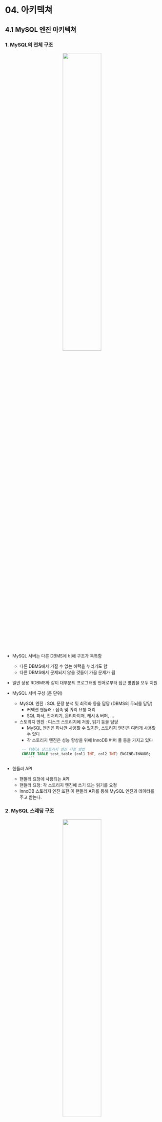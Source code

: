 # 04. 아키텍쳐

## 4.1 MySQL 엔진 아키텍쳐

### 1. MySQL의 전체 구조

<center><img src="./images/mysql-structure.png" width="50%"/></center>

- MySQL 서버는 다른 DBMS에 비해 구조가 독특함
  - 다른 DBMS에서 가질 수 없는 혜택을 누리기도 함
  - 다른 DBMS에서 문제되지 않을 것들이 가끔 문제가 됨
- 일반 상용 RDBMS와 같이 대부분의 프로그래밍 언어로부터 접근 방법을 모두 지원

- MySQL 서버 구성 (큰 단위)
  - MySQL 엔진 : SQL 문장 분석 및 최적화 등을 담당 (DBMS의 두뇌를 담당)
    - 커넥션 핸들러 : 접속 및 쿼리 요청 처리
    - SQL 파서, 전처리기, 옵티마이저, 캐시 & 버퍼, ...
  - 스토리지 엔진 : 디스크 스토리지에 저장, 읽기 등을 담당
    - MySQL 엔진은 하나만 사용할 수 있지만, 스토리지 엔진은 여러개 사용할 수 있다
    - 각 스토리지 엔진은 성능 향상을 위해 InnoDB 버퍼 풀 등을 가지고 있다
    ```sql
     -- Table 당스토리지 엔진 지정 방법
     CREATE TABLE test_table (col1 INT, col2 INT) ENGINE=INNODB;
        ```

- 핸들러 API
  - 핸들러 요청에 사용되는 API
  - 핸들러 요청: 각 스토리지 엔진에 쓰기 또는 읽기를 요청
  - InnoDB 스토리지 엔진 또한 이 핸들러 API를 통해 MySQL 엔진과 데이터를 주고 받는다.

### 2. MySQL 스레딩 구조

<center><img src="./images/mysql-thread-structure.png" width="50%"/></center>

- MySQL 서버는 스레드 기반으로 작동 (프로세스 기반 X)
  - 포그라운드 스레드와 백그라운드 스레드로 구분할 수 있다
  - performance_schema.threads에서 확인 가능
  - 수많은 스레드 중 'thread/sql/one_connection'만 실제 사용자의 요청을 처리하는 포그라운드 스레드다.

- 포그라운드 스레드 (클라이언트 스레드)
  - 각 클라이언트 사용자가 요청하는 쿼리 문장을 처리
  - 최소한 MySQL 서버에 접속된 클라이언트 수만큼 존재
  - 커넥션을 종료하면 담당하던 스레드는 다시 스레드 캐시로 되돌아간다.
  - 이미 대기 중인 스레드가 일정 이상 있다면, 스레드를 종료시켜 일정 개수의 스레드를 유지
  - 스레드 캐시에 유지할 수 있는 스레드 캐시의 수 : thread_cache_size 시스템 변수로 설정
  - 데이터를 MySQL의 데이터 버퍼나 캐시로부터 가져오며, 버퍼나 캐시가 없는 경우 직접 디스크의 데이터나 인덱스 파일로부터 데이터를 읽어와서 작업을 처리한다.
  - cf) InnoDB 테이블은 데이터 버퍼나 캐시까지만 포그라운드 스레드가 처리하고, 버퍼로부터 디스크까지 기록하는 작업은 백그라운드 스레드가 처리한다.

- 백그라운드 스레드 (InnoDB 기준)
  - 인서트 버퍼를 병합하는 스레드
  - 로그를 디스크로 기록하는 스레드
  - InnoDB 버퍼 풀의 데이터를 디스크에 기록하는 스레드
  - 데이터를 버퍼로 읽어 오는 스레드
  - 잠금이나 데드락을 모니터링 하는 스레드

### 3. 메모리 할당 및 사용 구조

- 글로벌 메모리 영역
  - MySQL의 **시스템 변수로 설정해 둔 만큼** 운영체제로부터 메모리를 할당 받는다
  - 클라이언트 스레드의 수와 무관하게 하나(or 여러 개)의 메모리 공간만 할당된다.
  - 생성된 글로벌 영역이 N개라 하더라도 **모든 스레드에 의해 공유**된다.
  - 종류 : 테이블 캐시, InnoDB 버퍼 풀, InnoDB 어댑티브 해시 인덱스, InnoDB 리두 로그 버퍼
-
- 로컬 메모리 영역 (세션 메모리 영역)
  - 종류 : 정렬 버퍼, 조인 버퍼, 바이너리 로그 캐시, 네트워크 버퍼
  - 클라이언트 커넥션으로부터의 요청을 처리하기 위해 스레드를 하나씩 할당
  - 각 클라이언트 스레드별로 독립적으로 할당되면 절대 공유되지 않는다
  - (가능성은 희박하지만) 서버가 메모리 부족으로 멈춰 버릴 수 있으므로 적절한 메모리 공간을 설정하는 것이 중요
  - 각 쿼리의 용도별로 필요할 때만 공간이 할당되고 필요하지 않은 경우에는 MySQL이 메모리 공간조차 할당하지 않을 수 있다 (ex. 소트 버퍼, 조인 버퍼)
  - 커넷션이 열려 있는 동안 계속 할당된 상태로 남아있는 공간(커넥션 버퍼, 결과 버퍼)도 있고, 쿼리를 실행하는 순간에만 할당했다가 다시 해제하는 공간(소트 버퍼나 조인 버퍼)도 있다

### 4. 플러그인 스토리지 엔진 모델

- 기본적으로 제공되는 스토리지 엔진 이외에 부가적인 기능을 더 제공
  - ex) 전문 검색 엔진을 위한 검색어 파서, 사용자 인증을 위한 플러그인
  - 다른 전문 개발 회사 또는 사용자가 직접 스토리지 엔진을 개발하는 것도 가능하다.
- 마지막 '데이터 읽기/쓰기' 작업만 스토리지 엔진에 의해 처리된다

- 핸들러
  - MySQL 엔진이 각 스토리지 엔진에게 데이터를 읽어오거나 저장하도록 명령하려면 반드시 **핸들러(Handler)** 를 통해야 한다
  - MySQL에서 다른 스토리지 엔진(InnoDB, MyISAN)을 사용하는 테이블에 대해 쿼리를 실행하더라도 처리 내용은 대부분 동일하다. 단, '데이터 읽기/쓰기' 영역만 다를 뿐이다.
    - 실질적인 `GROUP BY`, `ORDER BY` 등 복잡한 영역은 스토리지 엔진 영역이 아닌 MySQL 엔진 처리 영역인 '쿼리 실행기'에서 처리된다.
- c.f. 하나의 쿼리 작업은 여러 하위 작업으로 나뉘는데, 각 하위 작업이 MySQL 엔진 영역에서 처리되는지 아니면 스토리지 엔진 영역에서 처리되는지 구분할 줄 알아야 한다.

```sql
SHOW ENGINES;
```
- Support Column
  - YES : MySQL 서버에 해당 스토리지 엔진이 포함되어 있고, 사용 가능으로 활성화된 상태
  - DEFAULT : 'YES'와 동일한 상태, 필수 스토리지 엔진을 의미
  - NO : 현재 MySQL 서버에 포함되지 않았음을 의미
    - 해당 스토리지 엔진을 사용하기 위해서는 MySQL 서버를 다시 빌드해야 한다.
  - DISABLED : 현재 MySQL 서버에는 포함됐지만 파라미터에 의해 비활성화된 상태

- 서버가 적절히 준비되어 있다면, 플러그인 형태로 빌드된 스토리지 엔진 라이브러리를 다운로드해서 띠워 넣기만 하면 사용할 수 있다.
- 플러그인 형태의 스토리지 엔진은 쉽게 업그레이드할 수 있다.

```sql
SHOW PLUGINS;
```
- 스토리지 엔진 뿐 아니라 모든 플러그인의 내용을 확인하는 쿼리
  - ex) 인증 및 전문 검색용 파서 플러그인, 비밀번호 검증, 커넥션 제어, ...
- MySQL 서버의 기능을 커스텀하게 확장할 수 있게 플러그인 API가 공개되어 있다.

### 5. 컴포넌트

- MySQL 8.0부터 기존의 플러그인 아키텍쳐를 대체하기 위해 컴포넌트 아키텍처가 지원됨

- 플러그인 아키텍쳐의 단점
  - 플러그인은 MySQL 서버 인터페이스와 통신할 수 있고, 플러그인끼리는 통신 불가
  - 플러그인은 MySQL 서버의 변수나 함수를 직접 호출하기 때문에 안전하지 않음 (캠슐화 안됨)
  - 플러그인은 상호 의존 관계를 설정할 수 없어서 초기화가 어려움

```sql
-- validate_password 컴포넌트 설치
INSTALL COMPONENT 'file://component_validate_password';

-- 설치된 컴포넌트 확인
SELECT * FROM mysql.component;
```
- 컴포넌트도 설치하면서 새로운 시스템 변수를 설정해야 할 수 있으니, 컴포넌트를 사용하기 전에 관련 메뉴얼을 살펴보자.

### 6. 쿼리 실행 구조

<center><img src="./images/query-explain-structure.png" width="50%"/></center>

#### 쿼리 파서
- 사용자의 요청으로 들어온 쿼리 문장을 토큰으로 분리해 트리 형태의 구조(파서 트리)로 만들어 내는 작업
- 쿼리 문장의 기본 문법 오류는 이 과정에서 발견, 사용자에게 오류 메시지를 전달

#### 전처리기
- 파서 트리를 기반으로 쿼리 문장에 구조적인 문제점이 있는지 확인한다.
- 각 토큰을 개체(테이블 이름, 컬럼 이름, 내장 함수)를 매핑해 해당 객체의 존재 여부와 객체의 접든 권한 등을 확인
- 실제 존재하지 않거나 권한 상 사용할 수 없는 개체의 토큰은 이 단계에서 걸리진다.

#### 옵티마이저
- DBMS의 두뇌를 담당
- 사용자의 요청으로 들어온 쿼리 문장을 저렴한 비용으로 가장 빠르게 처리할지를 결정하는 역할

#### 실행 엔진
- 만들어진 계획대로 각 핸들러에게 요청해서 받은 결과를 또 다른 핸들러 요청의 입력으로 연결하는 역할

#### 핸들러
- MySQL 가장 밑단에서 MySQL 실행 엔진 요청에 따라 데이터를 디스크에 저장하고 디스크로부터 읽어오는 역할
- 핸들러는 결국 스토리지 엔진을 의미 (InnoDB 테이블을 조작하는 경우, 핸들러가 InnoDB 스토리지 엔진이 된다)

### 8. 쿼리 캐시

- SQL의 실행 결과를 메모리에 캐시하고, 동일 SQL 쿼리가 실행되면 테이블을 읽지 않고 즉시 결과를 반환
  - 빠른 응답을 필요로 하는 웹 기반의 응용 프로그램에서 매우 중요한 역할을 담당
  - 문제점 : 테이블의 데이터가 변경되면, 변경된 테이블과 관련된 모든 데이터를 삭제해야 한다. -> 심각한 동시 처리 성능 저하, 많은 버그의 원인
- MySQL 8.0으로 올라오면서 쿼리 캐시 기능이 제거됨

### 9. 스레드 풀

- 버전 별 차이
  - MySQL 서버 엔터프라이즈 에디션에서는 스레드 풀 기능 제공
  - Percona 에서 제공하는 스레드 풀도 존재
- Percona 에서 제공하는 스레드 풀
  - 플러그인 형태로 작동
  - MySQL 커뮤니티 버전에서 사용하고자 한다면, 서버에 설치해서 사용해야 한다.

- 스레드 풀 사용 목적
  - 동시에 처리되는 요청이 많다 하더라도 MySQL 서버의 CPU가 제한된 개수의 스레드 처리에만 집중할 수 있게 하여 서버의 자원 소모를 줄이는 것이 목적
  - 스레드 풀이 실제 서비스에서 눈에 띄는 성능 향상을 보여주는 경우는 드물었다
    - 스케줄링 과정에서 CPU 시간을 제대로 확보하지 못해 쿼리 처리가 더 느려지는 사례도 발생할 수 있다
    - 제한된 수의 스레드만으로 CPU가 처리하도록 적절히 유도한다면 CPU의 프로세서 친화도를 높이고 OS 입장에서 불필요한 컨텍스트 스위치를 줄여서 오버헤드를 낮출 수 있다
-  `thread_pool_size` 시스템 변수를 통해 스레드 그룹 개수를 조정 가능
  - 일반적으로는 스레드 그룹 개수를 CPU 코어의 개수와 맞추는 것이 CPU 프로세서 친화도를 높이는 데 좋다 (Percona Server의 스레드 풀의 기본값)
  - 처리할 요청이 생기변 스레드 풀로 이관하는데, 이미 스레드 풀이 처리 중인 작업이 있는 경우에는 `thread_pool_oversubscribe` 값(default : 3)만큼 추가로 더 받아들여 처리함
  - 이 값이 너무 크면 스케줄링해야 할 스레드가 많아져서 스레드 풀이 비효율적으로 작동할 수도 있다.
- 스레드 그룹의 모든 스레드가 일 처리 시, 해당 스레드 그룹에 새로운 작업 스레드를 추가할지, 기존 작업 스레드가 처리를 완료할 때까지 기다릴지 여부 판단
  - `thread_pool_stall_limit` (밀리초) 만큼 작업 스레드가 지금 처리 중인 작업을 끝내지 못하면, 새로운 스레드를 생성해 그룹을 추가한다.
  - 단, `thread_pool_max_threads` 개수는 넘어설 수 없다.
  - 응답 시간에 민감한 서비스라면 `thread_pool_stall_limit`을 적절히 낮춰서 설정해야 한다. (0에 가까운 값으로 설정해야 한다면 스레드 풀을 사용하지 않는 편이 좋다)

- Percona Server의 스레드 풀 플러그인은 선순위 큐와 후순위 큐를 이용해 특정 트랜젝션이나 쿼리를 우선적으로 처리할 수 있는 기능도 제공
  - 먼저 시작된 트랜젝션 내에 속한 SQL을 빨리 처리 -> 잠금이 빨리 해제, 잠금의 경합을 낮춤 -> 전체적인 처리 성능 향상

### 10. 트랜잭션 지원 메타데이터

- 메타데이터 (데이터 딕셔너리) : DB 서버에서 테이블의 구조 정보와 스토어드 프로그램 등의 정보
  - MySQL 5.7 버전까지 테이블의 구조를 FRM 파일에 저장하고 일부 스토어드 프로그램 또한 파일 기반으로 관리함
  - 이러한 파일 기반의 메타데이터는 생성 및 변경 작업이 트랜젝션을 지원하지 않음 (DB 테이블 깨짐 현상)
- MySQL 8.0에서부터 테이블의 구조 정보나 스토어드 프로그램의 코드 관련 정보 모두 InnoDB의 테이블에 저장되도록 개선
  - 시스템 테이블과 데이터 딕셔너리 정보를 모두 모아서 `mysql` DB에 저장
  - `mysql` DB는 통째로 `mysql.ibd`라는 이름의 테이블 스테이스에 저장된다.
  - 따라서 `mysql.ibd`라는 파일은 다른 `*.ibd` 파일과 함께 특별히 주의해야 한다.

- InnoDB 스토리지 엔진 이외의 스토리지를 사용하는 테이블들을 위해 SDI(Serialized Dictionary Information) 파일을 사용한다.
  - InnoDB 이외의 테이블들에 대해 `*.sdi` 파일이 존재한다.
  - 직렬화를 위한 포멧이므로 InnoDB 테이블들의 구조도 SDI 파일로 변환할 수 있다.
  - c.f. `ibd2sdi` 유틸리티를 이용하면 InnoDB 테이블 스페이스에서 스키마 정보를 추출할 수 있다.
      ```shell
      idb2sdi mysql_data_dir/mysql.ibd > mysql_schema.json
      cat mysql_schema.json
        ```

## 4.2 InnoDB 스토리지 엔진 아키텍쳐

<center><img src="./images/innodb-storage-engine.png" width="50%"/></center>

### 1. 프라이머리 키에 의한 클러스터링

- InnoDB의 모든 테이블은 기본적으로 PK를 기준으로 클러스터링 되어 저장된다.
  - PK 값의 순서대로 디스크에 저장된다.
  - 모든 세컨더리 인덱스는 레코드의 주소 대신 PK 값을 논리적인 주소로 사용한다.
  - 따라서 PK를 이용한 레인지 스캔은 상당히 빠르게 처리될 수 있다.
  - 쿼리의 실행 계획에서 PK는 다른 보조 인덱스에 비해 비중이 높게 설정된다.

- MyISAN 스토리지 엔진에서는 클러스터링 키를 지원하지 않는다.
  - MyISAN 테이블에서는 PK와 세컨더리 인덱스는 구조적으로 아무런 차이가 없다.
  - PK를 포함한 모든 인덱스는 물리적인 레코드의 주소 값(ROWID)을 가진다.

### 2. 외래 키 지원

- 외래 키에 대한 지원은 InnoDB 스토리지 엔진 레벨에서 지원하는 기능이다.
  - MyISAN이나 MEMORY 테이블에서는 사용할 수 없다.

- 외래 키
  - 개발 환경의 DB에서는 좋은 가이드 역할을 할 수 있다.
  - InnoDB에서 외래 키는 부모 테이블과 자식 테이블 모두 해당 컬럼에 인덱스 생성이 필요하고, 변경 시에는 반드시 부모 테이블이나 자식 테이블에 체크가 있는지 체크하는 작업이 필요
  - 이에 따라 잠금이 여러 테이블로 전파되고, 그로 인해 데드락이 발생할 때가 많으므로 개발할 때고 외래 키의 존재에 주의하는 것이 좋다.

- 수동으로 데이터를 적재하거나 스키마 변경 등의 관리 작업이 실패할 수 있다.
  - 부모 - 자식 테이블의 상관 관계를 파악하기 힘들 경우, 어려운 작업이 될 수 있다.
  - 이런 경우에는 `foregin_key_checks` 시스템 변수를 `OFF`로 설정하면 외래 키 관계에 대한 체크 작업을 일시적으로 멈출 수 있다.
    - 위 경우에는 레코드 적재나 삭제 등의 작업도 부가적인 체크가 필요 없기 때문에 빠르게 처리할 수 있다.
  - 외래 키 체크를 일시적으로 중지한 상태에서 외래 키 관계를 가진 부모 테이블의 레코드를 삭제했다면 반드시 자식 테이블의 레코드를 삭제해서 일관성을 맞춰준 후 다시 외래 키 체크 기능을 활성화해야 한다.
  ```sql
  -- SESSION 단위로 설정이 걸림
  -- 작업이 완료되면 반드시 현재 세션을 종료하거나, 현재 세션의 외래 키 체크를 활성화 해야 한다.
  SET foregin_key_checks=OFF;
    ```

### 3. MVCC (Multi Version Concurrency Control)

- MVCC
  - 레코드 레벨의 트랜젝션을 지원하는 DBMS가 제공하는 기능
  - 하나의 레코드에 대해 여러 개의 버전이 동시에 관리된다는 의미이다.
    - 하나의 레코드에 대해 2개의 버전이 유지되고, 필요에 따라 (격리 수준에 따라) 어느 데이터가 보여지는지 달라지는 구조
  - 목적 : 잠금을 사용하지 않는 일관된 읽기를 제공 (언두 로그를 이용해 구현)
- example
  ```sql
  INSERT INTO Member (id, name, area) VALUES (12, '홍길동', '서울');
  UPDATE Member SET area='경기' WHERE id=12;
    ```
  - 커밋 여부 실행과 관계 없이 InnoDB 버퍼 풀은 새로운 값인 '경기'로 업데이트
  - 언두 로그에는 area의 변경 전 값을 복사해서 저장해 놓는다.
  - 디스크의 데이터 파일에는 체크포인트나 InnoDB Write 스레드에 의해 새로운 값이 업데이트 되어 있을 수도 아닐 수도 있다.
    - InnoDB가 ACID를 보장하기 때문에 일반적으로 InnoDB의 버퍼 풀과 데이터 파일은 동일한 상태라고 가정해도 무방하다.
  - MySQL에 시스템 변수(`transaction_isolation`)에 설정한 격리 수준에 따라 다른 값이 조회 된다.

- 언두 영역 데이터 처리
  - `COMMIT` 명령을 실행하면 InnoDB는 더 이상의 변경 작업 없이 지금의 상태(InnoDB 버퍼 풀)를 영구적인 데이터로 만들어 버린다.
  - `ROLLBACK` 명령을 실행하면 InnoDB는 언두 영역에 있는 백업된 데이터를 InnoDB 버퍼풀로 다시 복구하고, 언두 영역의 내용을 삭제해버린다.
  - 언두 영역을 필요로 하는 트트랜젝션이 더는 없을 때 삭제된다.

### 4. 잠금 없는 일관된 읽기 (Non-Locking Consistent Read)

- MVCC 기술을 이용하기 때문에 InnoDB의 읽기 작업은 다른 트랜잭션이 가기고 있는 잠금을 기다리지 않고 읽기 작업을 한다.
  - 격리 수준이 `SERIALIZABLE`이 아니며 순수한 읽기 작업의 경우, 다른 트랜젝션의 변경 작업과 관계없이 항상 작업을 대기하지 않고 바로 실행
  - InnoDB에서는 변경되기 전의 작업을 읽기 위해 언두 로그를 사용한다.
- 오랜 시간 활성 상탱린 트랜잭션이 있을 경우
  - 서버가 느려지거나 문제가 발생할 때가 가끔 있다.
  - 언두 로그를 삭제하지 못해 발생하는 문제
  - 따라서 트랜젝션이 시작됐다면 가능한 빨리 롤백이나 커밋을 통해 트랜잭션을 완료하는 것이 좋다.

### 5. 자동 데드락 감지

- InnoDB 스토리지 엔진 내부적으로 잠금이 죠착 상태에 빠지지 않았는지 체크하기 위해 잠금 대기 목록 그래프 (Wait-for List) 형태로 관리한다.
  - 데드락 감지 스레드를 가지고 있어 주기적으로 잠금 대기 그래프를 검사해 교착 상태에 빠진 트랜잭션을 찾아서 그 중 하나를 강제 종료한다.
  - 일반적으로 언두 로그를 더 적게 가진 트랜젝션이 롤백의 대상이 된다. (언두 처리를 해야 할 내용이 적음)
- InnoDB 스토리지 엔진은 상위 레이어인 MySQL 엔진에서 관리되는 테이블 잠금은 볼 수가 없어서 데드락 감지가 불확실할 수 도 있다.
  - `innodb_tables_locks` 시스템 변수를 활성화하면 테이블 레벨의 잠금까지 감지할 수 있게 된다. (특별한 이유가 없다면 `innodb_tables_locks`을 활성화 하자)
- 동시 처리 스레드가 매우 많아지거나 각 트랜젝션이 가진 잠금의 개수가 많아지면 데드락 감지가 느려진다.
  - 일반적인 서비스에서는 데드락을 찾아내는 작업은 크게 부담되지 않는다.
  - 데드락 감지 스레드는 잠금 상태가 변경되지 않도록 잠금 목록이 저장된 리스트(잠금 테이블)에 새로운 잠금을 걸로 데드락 스레드를 찾는다. -> 서비스 쿼리를 처리 중인 스레드가 대기함
- 데드락 감지 문제점을 해결하기 위해 `innodb_deadlock_detect` 시스템 변수를 제공
  - 단, `innodb_deadlock_detect=OFF`하게 되면, 데드락 상황이 발생해도 무한정 대기하게 될 것이다.
  - `inndb_lock_wait_timeout`변수(초 단위)를 활성화하면 이런 데드락 상황에서 일정 시간이 지나면 자동으로 요청이 실패하고 에러 메시지를 반환
  - `innodb_deadlock_detect=OFF`로 설정했다면, `inndb_lock_wait_timeout`을 기본값인 50보다 훨씬 낮은 시간으로 변경해서 사용할 것을 권장

### 6. 자동화된 장애 복구

- InnoDB에는 손실이나 장애로부터 데이터를 보호하기 위한 여러 가지 메커니즘이 탑재되어 있어, MySQL 서버가 시작될 때 완료되지 못한 트랜잭션이나 디스크에 일부만 기록된 데이터 페이지 등에 대한 일련의 복구 작업을 실행함
  - InnoDB 스토리지 엔진은 매우 견고해서 데이터 파일이 손상되거나 MySQL 서버가 시작되지 못하는 경우는 거의 발생하지 않는다.
  - MySQL 서버와 무관하게 디스크나 서버 하드웨어 이슈로 자동으로 복구 못하는 경우가 발생할 수 있는데, 이는 복구하기 쉽지 않다.
  - InnoDB 데이터 파일은 기본적으로 MySQL 서버가 시작할 때 항상 자동 복구를 수행하는데, 자동으로 복구할 수 없는 손상이 있다면 자동 복구를 멈추고 MySQL 서버는 종료돼 버린다.
  - 이때는 `innodb_force_recovery` 시스템 변수를 설정하여 MySQL 서버를 시작해야 한다. 이를 통해 손상 여부 검사 과정을 선별적으로 실행한다.
    - 로그 파일이 손상됐다면 6으로, 데이터 파일이 손상됐다면 1로 설정하고 MySQL을 가동한다.
    - 어떤 값인지 알 수 없다면 1~6까지 변경하면서 MySQL을 재시작해본다. (값이 커질수록 복구 가능성이 적어진다.)
- 손상 시, MySQL 서버가 가동되고 InnoDB 테이블이 인식된다면 `mysqldump`를 이용해 데이터를 가능한 만큼 백업하고 그 데이터로 MySQL 서버의 DB 테이블을 다시 생성하는 것이 좋다.
  - `innodb_force_recovery`가 0이 아닌 복구 모드에서는 데이터 변경 쿼리문(`INSERT`, `UPDATE`, `DELETE`)은 실행할 수 없다.
  - 각 숫자에 따른 복구 방법은 [링크](https://dev.mysql.com/doc/refman/8.4/en/forcing-innodb-recovery.html) 또는 Real MySQL 106p를 참고
- 위와 같이 진행했음에도 MySQL 서버가 시작되지 않으면 백업을 이용해 구축하는 방법밖에 없다.
  - 백업이 있다면 해당 백업을 이용해 DB를 새로 구축하고 바이너리 로그를 사용해 최개한 장애 시점까지의 데이터를 복구할 수 있다.
  - InnoDB의 복구를 이용하는 것보다 풀 백업과 바이너리 로그로 복구하는 편이 데이터 손실이 더 적을 수 있다.

### 7. InnoDB 버퍼 풀

- InnoDB 스토리지 엔진에서의 가장 핵심적인 부분
- 디스크의 데이터 파일이나 인덱스 정보를 메모리에 개시해 두는 공간
- 쓰기 작업을 지연시켜 일괄 작업으로 처리할 수 있게 해주는 버퍼 역할도 같이 한다.
  - 변경된 데이터를 모아서 처리하면 랜덤한 디스크 작업의 횟수를 줄일 수 있다.

#### 버퍼 풀의 크기 설정
- OS와 각 클라이언트 스레드가 사용할 메모리를 충분히 고려해서 설정해야 한다.
  - 독특한 경우 레코드 버퍼가 상당한 메모리를 사용하기도 한다.

- 레코드 버퍼 : 각 클라이언트 세션에서 테이블의 레코드를 읽고 쓸 때 버퍼로 사용하는 공간
  - 커넥션도 많고 사용하는 테이블도 많다면 해당 메모리 공간이 꽤 많이 필요해질 수 있다.
  - MySQL 서버가 사용하는 레코드 버퍼 공간은 별도로 설정할 수 없으며, 전체 커넥션 개수와 각 커넥션에서 읽고 쓰는 테이블 개수에 따라 동적으로 결정된다.
  - 동적으로 해제되기도 하므로 정확히 필요한 메모리 공간의 크기를 계산할 수가 없다.

- MySQL 5.7 버전부터는 InnoDB 버퍼 풀의 크기를 동적으로 조절할 수 있게 되었다.
  - 가능하면 InnoDB 버퍼 풀의 크기를 적절히 작은 값으로 설정해서 조금씩 상황을 봐 가면서 증가시키는 방법이 최적이다.
- InnoDB 버퍼 풀 크기 찾기 권장 방법
  - OS의 전체 메모리 공간이 8GB 미만이라면 50% 정도만 InnoDB 버퍼풀로 설정하고, 나머지 메모리 공간은 MySQL 서버, OS, 다른 프로그램이 사용할 수 있는 공간으로 확보해주는 것이 좋다.
  - OS의 전체 메모리 공간이 8GB 이상이라면 전체 메모리의 50% 에서 시작해서 조금씩 올려가면서 최적점을 찾는다.
  - OS의 전체 메모리 공간이 50GB 이상이라면 15GB ~ 30GB 정도 남겨두고 나머지를 InnoDB 버퍼 풀로 할당하자.
- InnoDB 버퍼 풀은 `innodb_buffer_pool_size` 시스템 변수로 설정할 수 있다.
  - 버퍼 풀의 크기 변경은 크리티컬한 변경이므로 가능하면 MySQL 서버가 한가한 시점을 골라서 진행하는 것이 좋다.
  - 버퍼 풀의 크기를 줄이는 작업은 서비스 영향도가 매우 크므로 가능하면 버퍼 풀의 크기를 줄이는 작업은 하지 않도록 주의하자.
  - InnoDB 버퍼 풀은 내부적으로 128MB 청크 단위로 쪼개어 관리되는데, 버퍼 풀의 크기를 줄이거나 늘릴 때는 128MB 단위로 처리한다.
  - 버퍼 풀의 크기를 동적으로 변경해야 한다면 반드시 먼저 MySQL 메뉴얼을 숙지하고 진행하기를 권장한다.

- InnoDB 버퍼 풀을 여러 개로 쪼개어 관리할 수 있게 개선됨
  - 전통적으로 버퍼 풀을 관리하는 잠금(세마포어)으로 인해 내부 잠금 경합을 많이 유발해왔는데, 이런 경합을 줄이기 위해 여러개로 쪼개어 관리함
  - 개별 버퍼 풀 전체를 관리하는 잠금(세마포어) 자체도 경합이 분산되는 효과를 내게 됨
  - `innodb_buffer_pool_instance` 시스템 변수를 이용해 버퍼 풀을 여러 개로 분리하여 관리할 수 있게 됨
  - 버퍼 풀 인스턴스의 개수는 8개로 초기화되지만, 전체 버퍼 풀을 위한 메모리 크기가 1GB 미만이면 1개만 생성된다.
  - 버퍼 풀에 할당할 수 있는 메모리 공간이 40GB 이하 수준이라면 기본 값인 8을 유지하고, 40GB 이상이라면 버퍼 풀 인스턴스당 5GB 정도가 되게 인스턴스 개수를 설정하는 것이 좋다.

#### 버퍼 풀의 구조

<center><img src="./images/lru-list-structure.png" width="50%"/></center>

- InnoDB 스토리지 엔진은 버퍼 풀이라는 거대한 메모리 공간을 페이지 크기(`innodb_page_size`)의 조각으로 쪼개어 InnoDB 스토리지 엔진이 데이터를 필요로 할 때 해당 데이터 페이지를 읽어서 각 조각에 저장한다.
- 버퍼 풀의 페이지 크기 조각을 관리하기 위해 InnoDB 스토리지 엔진은 크게 3개의 자료 구조로 관리함
  - LRU(Least Recently Used) 리스트
    - LRU와 MRU(Most Recently Used)가 결합된 형태
    - Old 서브리스트(사용하지 않는 데이터)와 New 서브리스트(데이터 페이지를 읽은 쪽)의 사이로 새로운 페이지가 추가됨
  - 플러시(Flush) 리스트
    - 디스크로 동기화되지 않은 데이터를 가진 페이지의 변경 시점 기준의 페이지 목록을 관리
    - 데이터가 변경되면 InnoDB는 변경 내용을 리두 로그에 기록하고 버퍼 풀의 데이터 페이지에도 변경 내용을 반영한다. <- 리두 로그의 각 엔트리는 특정 데이터 페이지와 연결되어 있다.
    - InnoDB 스토리지 엔진은 체크포인트를 발생시켜 디스크의 리두 로그와 데이터 페이지 상태를 동기화한다. <- 체크 포인트는 리두 로그의 어느 부분부터 복구를 실행해야 할 지 판단하는 기준이 된다.
  - 프리(Free) 리스트
    - 실제 사용자 데이터로 채워지지 않은 비어있는 페이지들의 목록
    - 사용자의 쿼리가 새롭게 디스크의 페이지를 읽어와야 하는 경우 사용

- InnoDB 스토리지 엔진에서 데이터를 찾는 과정
  1. 필요한 레코드가 저장된 데이터 페이지가 버퍼 풀에 있는지 검사
     A. InnoDB 어댑티브 해시 인덱스를 이용해 페이지를 검색
     B. 해당 테이블의 인덱스를 이용해 버퍼 풀에서 페이지를 검색
     C. 버퍼 풀에 이미 데이터 페이지가 있었다면 해당 페이지의 포인터를 MRU 방향으로 승급
  1. 기스크에 필요한 데이터 페이지를 버퍼 풀에 적재하고, 적재된 페이지에 대한 포인터를 LRU 헤더 부분에 추가
  2. 버퍼 풀의 LRU 헤더 부분에 적재된 데이터 페이지가 실제로 읽히면 MRU 헤더 부분으로 이동
  3. 버퍼 풀에 상주하는 데이터 페이지는 사용자 쿼리가 얼마나 최근에 접근했었는지에 따라 나이가 부여되며, 쿼리가 오랫동안 사용되지 않으면 나이가 오래되어 해당 페이지는 버퍼 풀에서 제거된다. 쿼리에 의해 사용되면 나이가 초기화되어 다시 젊어지고 MRU의 헤더 부분으로 이동한다.
  4. 필요한 데이터가 자주 접근됐다면 해당 페이지의 인덱스 키를 어댑티스 해시 인덱스에 추가

#### 버퍼 풀과 리두 로그

<center><img src="./images/buffer-pool-read-log.png" width="50%"/></center>

- InnoDB 버퍼 풀의 클린 페이지와 더티 페이지
  - 클린 페이지(Clean Page) : 디스크에서 읽은 상태로 전혀 변경되지 않는 페이지
  - 더티 페이지(Dirty Page) : `INSERT`, `UPDATE`, `DELETE` 명령으로 변경된 데이터를 가진 페이지
    - 디스크와 버퍼 풀의 데이터 상태가 다르기 때문에 언젠가는 디스크로 기록되어야 한다.
- InnoDB 스토리지 엔진에서 리두 로그는 1개 이상의 고정 크기 파일을 연결해서 순환고리처럼 사용한다.
  - 데이터 변경이 계속 발생하면 리두 로그 파일에 기록됐던 로그 엔트리는 어느 순간 다시 새로운 로그 엔트리로 덮어 쓰인다.
  - InnoDB 스토리지 엔진은 전체 리두 로그 파일에서 재사용 가능한 공간과 당장 재사용 불가능한 공간(활성 리두 로그, Active Redo Log)을 구분해서 관리해야 한다.
- LSN (Long Sequence Number)
  - 리두 로그 파일의 공간에 매번 기록될 때마다 로그 포지션이 증가하는 데, 이 값을 나타냄
  - 더티 페이지를 디스크로 동기화하는 과정 중, 발생한 체크포인트 중 가장 최근 체크포인트의 지점의 LSN이 활성 리두 공간의 시작점이 된다.
  - 체크포인트 에이지(checkpoint age) : 가장 최근 체크포인트의 LSN과 마지막 리두 로그 엔트리의 LSN의 차이, 즉 활성 리두 공간의 크기를 의미
- 체크포인트가 발생하면 체크포인트 LSN보다 작은 리두 로그 엔트리와 관련된 더티 페이지는 모두 디스크로 동기화해야 한다.
  - 물론 체크포인트 LSN보다 작은 LSN 값을 가진 리두 로그 엔트리도 디스크로 동기화한다.

- 버퍼 풀에 비해 리두 로그 파일의 전체 크기가 매우 작은 경우
  - 버퍼 풀은 매우 크지만 실제 쓰기 버퍼링을 위한 효과는 거의 못 보는 상황인 것이다.
- 버퍼 풀에 비해 리두 로그 파일의 전체 크기가 매우 큰 경우
  - 더피 페이지의 비율이 너무 높은 상태에서 갑자기 버퍼 풀이 필요해지는 상황이 오면 InnoDB 스토리지 엔진은 매우 많은 더티 페이지를 한 번에 기록해야 하는 상황이 온다.
- 적절한 리두 로그 파일 크기
  - 버퍼 풀의 크기가 100GB 이하의 MySQL 서버에서는 리두 로그 파일 크기의 전체 크기를 약 5~10GB 수준으로 선택하고 필요할 때마다 조금씩 늘려가면서 최적값을 선택하는 것이 좋다.
  - 리두 로그는 변경분만 가지고 있고 버퍼 풀은 데이터를 통째로 가지고 있으니, 리두 로그는 훨씬 작은 공간만 있으면 된다.

#### 버퍼 풀 플러시 (Buffer Pool Flush)
- 버전
  - MySQL 5.6 까지는 InnoDB 스토리지 더티 페이지 플러시 기능이 그다지 부드럽게 처리되지 않았다.
  - MySQL 5.7을 거쳐 8.0으로 업그레이드되면서 대부분의 서비스에서는 더티 페이지 플러시할 때 예전과 같은 디스크 쓰기 폭증 현상은 발생하지 않았다.
  - 더치 페이지 플러시를 성능상의 악영향 없이 디스크에 동기화하기 위해 아래의 2가지 플러시 기능이 백그라운드로 실행한다.

- 플러시 리스트(Flush_list) 플러시
  - InnoDB 스토리지 엔진은 주기적으로 플러시 리스트 플러시 함수를 호출해서 플러시 리스트에서 오래전에 변경된 데이터 페이지 순서대로 디스크에 동기화하는 작업을 수행해야 한다.
  - 클리너 스레드 (Cleaner Thread) : InnoDB 스토리지 엔진에서 더티 페이지를 디스크로 동기화하는 스레드 (`innodb_page_cleaners` 시스템 변수로 설정)
    - `innodb_buffer_pool_instances` 설정값과 동일한 값으로 설정하는 것을 추천
  - `innodb_max_dirty_pages_pct` 시스템 변수를 통해 더티 페이지 비율을 조정할 수 있다.
    - 기본이 90%이며, InnoDB 버퍼 풀은 더티 페이지를 많이 가지고 있을수록 디스크 쓰기 작업을 버퍼링함으로써 여러 번의 디스크 쓰기를 한 번에 처리할 수 있으므로 기본값을 유지하는 것이 좋다.
  - `innodb_max_dirty_pages_pct_lwn`을 설정하여 디스크 쓰기 폭증 현상을 완화할 수 있다.
    - 일정 수준의 더티 페이지(기본값 10%)가 발생하면 조금씩 더티 페이지를 디스크로 기록하게 하고 있다.
    - 더티 페이지의 비율이 얼마 되지 않은 상태에서 디스크 쓰기가 많이 발생하고 더티 페이지 비율이 너무 낮은 상태로 계속 머물러 있다면 `innodb_max_dirty_pages_pct_lwn`을 좀 더 높은 값으로 조정하는 것이 디스크 쓰기 횟수를 줄이는 효과를 얻을 수 있다.
  - 어댑티브 플러시
    - 어댑티브 플러시는 디스크 읽고 쓰기 시스템 변수 값을 사용하지 않고, 리두 로그의 증가 속도를 분석해서 적절한 수준의 더티 페이지가 버퍼 풀에 유지될 수 있도록 디스크 쓰기를 실행한다.
    - `innodb_adaptive_flushing`을 통해 켜고 끌 수 있다. (기본값 ON)
    - `innodb_adaptive_flushing_lwn` 시스템 변수(기본값 10%)를 통해 리두 로그의 공간이 설정값 미만이면 작동하지 않다가, 설정값을 넘어서면 그때부터 어댑티브 플러쉬 알고리즘을 작동하게 한다.
  - `innodb_flush_neighbors` 시스템 변수 : 더티 페이지를 디스크에 기록할 때 디스크에서 근접한 페이지 중에 더티 페이지가 있다면 InnoDB 스토리지 엔진이 함께 묶어서 디스크에 기록하게 해주는 기능
    - HDD를 사용하고 있다면 1 또는 2로 설정해서 활성화해 주는 것이 좋다.
    - 요즘 대부분은 SSD를 사용하기 때문에 기본값인 비활성 모드로 유지하는 것이 좋다.

- LRU 리스트(LRU_list) 플러시
  - LRU 리스트 플러쉬 함수를 사용하여 InnoDB 스토리지 엔진은 LRU 리스트에서 사용 빈도가 낮은 페이지를 제거하여 새로운 페이지를 읽어드릴 공간을 만든다.
  - InnoDB 스토리지 엔진은 LRU 리스트의 끝 부분부터 시작해서 최대 `innodb_lru_scan_depth` 시스템 변수만큼 페이지들을 스캔한다.
    - InnoDB 버퍼 풀 인스턴스 별로 실행한다.
  - InnoDB 스토리지 엔진은 이때 스캔하면서 더티 페이지는 디스크에 동기화하게 하며, 클린 페이지는 즉시 프리 리스트로 페이지를 옮긴다.

#### 버퍼 풀 상태 백업 및 복구
- MySQL 5.5 버전에서는 서버를 셧다운했다가 다시 시작하는 경우 워밍업 과정이 필요했다.
  - 셧다운 전에는 버퍼 풀에 사용할 데이터가 이미 준비되어 있으므로 성능이 빠름
  - 주요 테이블과 인덱스에 대해 풀 스캔을 한 번씩 실행하고 서비스를 오픈함
- MySQL 5.6 부터는 버퍼 풀 덤프 및 적재 기능이 도입됐다
  - `innodb_buffer_pool_dump_now` 시스템 변수를 통해 현재 InnoDB 버퍼 풀의 상태를 백업할 수 있다.
  - MySQL 서버를 다시 시작하면 `innodb_buffer_pool_load_now` 시스템 변수를 통해 백업된 버퍼 풀의 상태를 다시 복구할 수 있다.
  - 백업은 디렉터리에 `ib_puffer_pool`이라는 파일로 생성되며, InnoDB 스토리지 엔진이 버퍼 풀의 LRU 리스트에 적재된 데이터 페이지의 메타 정보만 가져와 저장한다.
  - 백업은 매우 빠르게 완료되지만, 백업된 버퍼 풀을 복구하는 과정은 InnoDB 버퍼 풀의 크기에 따라 상당한 시간이 걸릴 수 있다.
  - 버퍼 풀 적재 작업이 너무 오래 걸려 중간에 멈추고자 한다면 `innodb_buffer_pool_load_abort` 시스템 변수를 이용하면 된다.
    - 버퍼 풀 복구 도중에 급히 서비스를 시작해야 한다면 버퍼 풀 복구를 멈추는 것을 권장한다.
  - 버퍼 풀의 백업과 복구를 자동화하려면 `innodb_buffer_pool_dump_at_shutdown`, `innodb_buffer_pool_load_at_startup`의 설정을 MySQL 서버의 설정 파일에 넣어두면 된다.

#### 버퍼 풀의 적재 내용 확인
- MySQL 5.6부터 `information_schema.innodb_buffer_page` 테이블을 이용해 InnoDB 버퍼 풀의 메모리에 어떤 테이블이 적재되어 있는지 알 수 있었다.
  - InnoDB 버퍼 풀이 큰 경우에는 이 테이블 조회가 상당히 큰 부하를 일으켰다.
- MySQL 8.0에서는 `information_schema.innodb_cached_indexes` 테이블이 추가됐다.
  - 테이블의 인덱스별로 데이터 페이지가 얼마나 InnoDB 버퍼 풀에 적재돼 있는지 확인할 수 있다.
  - 아직 MySQL 서버는 개별 인덱스 별로 전체 페이지 개수가 몇 개인지는 사용자에게 알려주지 않는다.

### 8. Double Write Buffer

<center><img src="./images/double-write.png" width="50%"/></center>

- 문제 : 리두 로그는 페이지의 변경된 내용만 기록하므로, 디스크 파일로 플러시할 때 일부만 기록되는 문제가 발생하면 그 페이지의 내용은 복구할 수 없다.
- Double-Write 기법
  - InnoDB 스토리지 엔진은 실제 데이터 파일을 기록하기 전에 A~E 까지의 더티 데이터를 우선 묶어서 한 번의 디스크 쓰기로 시스템 테이블 스페이스의 Double Write 버퍼에 기록한다.
  - InnoDB 스토리지 엔진은 각 더티 페이지를 파일의 적당한 위치에 하나씩 랜덤으로 쓰기를 실행한다.
  - A~E 더티 페이지가 정상적으로 기록되면 더 이상 필요 없어진다.
- Double-Write 로 문제 해결
  - A, B 페이지는 정상적으로 기록되고 C 페이지가 기록되는 도중에 OS가 비정상적으로 종료된 경우
  - InnoDB 스토리지 엔진은 재시작될 때 항상 Double Write 버퍼의 내용과 데이터 파일의 페이지들을 모두 비교해서 다른 내용을 담고 있는 페이지가 있으면 Double Write 버퍼의 내용을 데이터 파일의 페이지로 복사한다.
  - Double Write 기능을 사용할 지 여부는 `innodb_doublewrite` 시스템 변수로 제어할 수 있다.
- 기타
  - HDD 처럼 자기 원판이 회전하는 저장 시스템에서는 어차피 한 번의 순차 디스크 쓰기를 하는 것이기 때문에 별로 부담스럽지 않다.
  - SSD 처럼 랜덤 IO나 순차 IO의 비용이 비슷한 저장 시스템에서는 상당히 부담스럽다.
  - 데이터의 무셜성이 매우 중요한 서비스에서는 Double Write의 활성화를 고려하는 것이 좋다.
  - InnoDB 리두 동기화 설정(`innodb_flush_log_at_trx_commit`)을 1이 아닌 값으로 설정했다면 Double Write도 비활성화 하는 것이 좋다.

### 9. 언두 로그

- 언두 로그 : 트랜젝션과 격리 수준을 보장하기 위해 DML로 변경되기 이전 버전의 데이터를 별도로 백업한 데이터
- 언두 로그는 InnoDB 스토리지 엔진에서 매우 중요한 역할을 담당하지만 관리 비용도 많이 필요하다.
#### 언두 로그 모니터링
- 언두 로그의 용도
  - 트랜잭션의 롤백 대비용
  - 트랜잭션의 격리 수중을 유지하면서 높은 동시성을 제공
- MySQL 5.5 이전에는 한 번 증가한 언두 로그 공간은 다시 줄어들지 않았다.
  - ex) 대용량의 트랜잭션을 사용할 때, 언두 로그의 공간 사용량이 늘어난다.
  - ex2) 트랜잭션이 오래 실행될 때도 언두 로그의 양은 급격하게 증가될 수 있다. (주로 사용자의 실수)
- MySQL 5.7, 8.0으로 업그레이드 되면서 언두 로그 공간의 문제점은 완전히 해결됐다.
  - 언두 로그를 돌아가면서 순차적으로 사용해 디스크 공간을 줄이는 것도 가능
  - MySQL 서버가 필요한 시점에 사용 공간을 자동적으로 줄여주는 것도 가능
- 하지만 여전히 활성 상태인 트랜잭션이 장기간 유지되는 것은 성능상 좋지 않다.
  - 서버 별로 안정적인 시점의 언두 로그 건수를 확인해 이를 기준으로 언두 로그의 급증 여부를 모니터링하는 것이 좋다.
  ```sql
  -- MySQL 서버의 언두 로그 건수 확인
  SHOW ENGINE INNODB STATUS \6
    ```

#### 언두 테이블 스페이스 관리

<center><img src="./images/undo-table-space.png" width="50%"/></center>

- 언두 테이블 스페이스 (Undo Tablespace)
  - 언두 로그가 저장되는 공간
  - MySQL 5.6 이전에는 언두 로그가 모두 시스템 테이블스페이스(ibdata.ibd)에 저장됐다.
    - MySQL 서버가 초기화될 떄 생성되기 때문에 확장의 한계가 있었다.
  - MySQL 5.6에서는 `innodb_undo_tablespaces` 시스템 변수가 도입됨, 2보다 큰 값을 설정하면 InnoDB 스토리지 엔진은 별도의 로그 파일을 사용한다.
  - MySQL 8.0.14에서는 언두 로그는 항상 시스템 테이블 스페이스 외부의 별도 로그 파일에 기록되도록 개선됐다.

- 하나의 언두 테이블 스페이스는 1개 이상 128개 이하의 롤백 세그먼트를 가지며, 롤백 세그먼트는 1개 이상의 언두 슬롯을 가진다.
  - 하나의 롤백 세그먼트는 InnoDB 페이지 크기를 16바이트로 나눈 값의 개수만큼 언두 슬롯을 가진다. (InnoDB 페이지 크기가 16KB 라면, 롤백 세그먼트는 1024개의 언두 슬롯을 가짐)
  - 하나의 트랜잭션이 필요로 하는 언두 슬롯의 개수는 트랜잭션이 실행하는 `INSERT`, `UPDATE`, `DELETE` 문장 특성에 따라 최대 4개까지 언두 슬롯을 사용하게 된다.
  ```
  최대 동시 트랜잭션 수 = (InnoDB 페이지 크기) / 16(KB) * (롤백 세그먼트 개수) * (언두 테이블 스페이스 개수)
    innodb_rollback_segments (기본값 : 128)
    innodb_undo_tablespace (기본값 : 2)
    ```
  - 일반적인 서비스에서 이 정도까지 트랜잭션이 필요하진 않겠지만 기본값으로 해서 크게 문제될 건 없으므로 가능하면 기본값을 유지하자

- MySQL 8.0 부터는 `CREATE UNDO TABLESPACE`나 `DROP TABLESPACE` 같은 명령으로 새로운 언두 테이블 스페이스를 동적으로 추가하고 삭제할 수 있다.
  - 자동 혹은 수동으로 불필요한 언두 테이블 스페이스를 잘라낼 수 있으며, 자세한 방법은 Real MySQL 128p 참고

### 10. 체인지 버퍼

- 체인지 버퍼 (Change Buffer)
  - 변경해야 할 인덱스 페이지가 버퍼 풀에 있지 않아 디스크로부터 가져와서 업데이트를 할 때, 이를 즉시 실행시키지 않고 임시 공간에 저장해두는 곳 (바로 사용자에게 결과를 반환하는 형태로 성능을 향상시킴)
- 사용자에게 결과를 전달하기 전에 반드시 중복 여부를 체크해야 하는 유니크 인덱스는 체인지 버퍼를 사용할 수 없다.
- 체인지 버퍼 머지 스레드 (Change Buffer Merge Thread) :
  - 체인지 버퍼에 임시로 저장된 레코드 조각을 백그라운드 스레드인 체인지 버퍼 머지 스레드에 의해 병합됨
  - MySQL 5.5 이전에는 `INSERT` 작업, 이후 개선되면서 MySQL 8.0에서는 `INSERT`, `DELETE`, `UPDATE` 로 인해 키를 추가/삭제하는 작업에 대해서도 버퍼링이 될 수 있다.
  - MySQL 5.5 부터 `innodb_change_buffering`이라는 새로운 시스템 변수가 도입되어 작업의 종류 별로 체인지 버퍼를 활성화할 수 있다.
    - ex) `all`. `none`, `inserts`, `deletes`, `changes`, `purges`
- 체인지 버퍼 용량
  - 기본적으로 InnoDB 버퍼 풀로 설정된 메모리 공간의 25%까지 사용할 수 있게 설정되어 있음
  - 필요하다면 InnoDB 버퍼 풀의 50%까지 사용하게 설정할 수 있다.
  - 체인지 버퍼 풀 용량을 바꾸고자 한다면 `innodb_change_buffer_max_size` 시스템 변수의 비율을 설정하면 된다.
  - 체인지 버퍼가 버퍼 풀의 메모리를 얼마나 사용 중인지, 얼마나 많은 변경 사항을 버퍼링하고 있는지는 다음과 같이 확인할 수 있다.
  ```sql
  SELECT EVENT_NAME, CURRENT_NUMBER_OF_BYTES_USED
  FROM performance_schema.memory_summary_global_by_event_name
  WHERE EVENT_NAME='memory/innodb/ibuf0ibuf';
    ```

### 11. 리두 로그 및 로그 버퍼

- 리두 로그
  - MySQL 서버가 비정상적으로 종료되었을 깨 데이터 파일에 기록되지 못한 데이터를 잃지 않게 해주는 안전창지이다.
  - ACID 요소 중 D(Durable)에 해당하는 영속성과 가장 밀접하게 관련있다.
- 대부분의 DB 서버는 데이터 변경 내용을 로그로 먼저 기록한다.
  - 데이터 파일 쓰기는 디스크의 랜덤 액세스가 필요한 데, 이는 상대적으로 큰 비용이 필요하다.
  - 이로 인한 성능 저하를 막기 위해 DB 서버는 쓰기 비용이 낮은 자료 구조를 가진 리두 로그를 가지고 있으며, 비정상 종료가 발생하면 리두 로그의 내용을 이용해 데이터 파일을 다시 서버가 종료되기 직전의 상태로 복구한다.
  - DB 서버는 ACID도 중요하지만 성능도 중요하기 때문에 리두 로그를 버퍼링할 수 있는 InnoDB 버퍼 풀이나 리두 로그를 버퍼링할 수 있는 로그 버퍼와 같은 자료 구조도 가지고 있다.

- InnoDB 스토리지 엔진에서 리두 로그의 데이터 파일 문제 해결
  - 커밋됐지만 데이터 파일에 기록되지 않은 데이터의 경우, 리두 로그에 저장된 데이터를 데이터 파일에 다시 복사하기만 하면 된다.
  - 롤백됐지만 데이터 파일에 이미 기록된 데이터는 리두 로그로는 해결할 수 없지만, 그 변경이 커밋됐는지, 롤백됐는지, 트랙잭션 실행 중간 상태였는지를 확인할 수 있다.
- DB 서버에서 리두 로그는 트랜잭션이 커밋되면 즉시 디스크로 기록되도록 시스템 변수를 설정하는 것을 권장한다.
  - 서버가 비정상적으로 종료됐을 때 직전까지 트랜잭션 커밋 내용이 리두 로그에 기록될 수 있고, 이를 이용해 장애 직전 시점까지 복구가 가능해진다.
  - 하지만 트랜잭션이 커밋될 때마다 리두 로그를 디스크에 기록하는 작업은 많은 부하를 유발한다.
  - `innodb_flush_log_at_trx_commit` 시스템 변수에 따라 다르게 기록할 수 있다. (Real MySQL 131p 참고)
- InnoDB 스토리지 엔진의 리두 로그 파일의 전체 크기는 InnoDB 스토리지 엔진이 가지고 있는 버퍼 풀의 효율성을 결정하기 때문에 신중히 결정해야 한다.
  - 리두 로그 파일의 전체 크기 = 리두 로그 파일 크기 (`innodb_log_file_size`) * 리두 로그 파일 개수 (`innodb_log_files_in_group`)
  - 리두 로그 파일의 전체 크기가 적절히 선택되어야 InnoDB 스토리지 엔진이 적절히 변경된 내용을 버퍼 풀에 모았다가 한 번에 모아서 기록할 수 있다.

- 로그 버퍼
  - 사용량(특히 변경 작업)이 매우 많은 DBMS의 경우에는 리두 로그의 기록 작업이 큰 문제가 됨
  - 최대한 ACID 속성을 보장하는 수준에서 버퍼링을 하는 곳
  - 로그 버퍼의 크기는 기본값인 16MB 수준에서 설정하는 것이 적합, BLOB나 TEXT와 같이 큰 데이터를 자주 변경하는 경우에는 더 크게 설정하는 것이 좋다.

#### 리두 로그 아카이빙
- MySQL 8.0부터 InnoDB 스토리지 엔진의 리두 로그를 아카이빙할 수 있는 기능이 추가됐다.
  - MySQL 엔터프라이즈 백업이나 Xtrabackup 툴은 데이터 파일을 복사하는 동안 리두 로그에 쌓인 내용을 계속 추적하면서 새로 추가된 리두 로그 엔트리를 복사한다.
  - 문제 : MySQL 서버에 유입되는 데이터 변경이 너무 많으면 리두 로그 내용을 복사하기도 전에 덮어 씌워질 수 있다. 백업 툴이 리두 로그 엔트리를 복사할 수 없어 백업이 실패하게 된다.
- MySQL 8.0의 리두 로그 아카이빙 기능은 데이터 변경이 많아서 리두 로그가 덮어쓰인다고 해도 백업이 실패하지 않게 해준다.
  - 리두 로그 아카이빙을 시작한 세션의 연결이 끊어진다면 InnoDB 스토리지 엔진은 리두 로그 아카이빙을 멈추고 아카이빙 파일도 자동으로 삭제한다.
  - 따라서 `innodb_redo_log_archive_end()`를 호출해서 아카이빙을 정상적으로 종료해야 한다.
  ```shell
  # 아카이빙 리두 로그 파일 만들기
  mkdir /var/log/mysql_redo_archive
  cd /var/log/mysql_redo_archive
  mkdir 20240812
  chmod 20240812
  
  # 환경 변수 설정
  SET GLOBAL innodb_redo_log_archive_dirs='backup:/var/log/mysql_redo_archive';
  
  # 리두 로그 아카이빙을 시작하도록 사용자 정의 함수 실행
  DO innodb_redo_log_archive_start('backup','20240812');
  
  # 리두 로그 아카이빙 종료
  # 아카이빙 파일을 삭제하지는 않기 때문에 사용이 완료되면 사용자가 수동으로 삭제해야 한다.
  DO innodb_redo_log_archive_end();
    ```

#### 리두 로그 활성화 및 비활성화
- InnoDB 스토리지 엔진의 리두 로그는 MySQL 서버가 비정상적으로 종료되었을 때 데이터 파일에 기록되지 못한 트랜잭션을 복구하기 위해 항상 활성화돼있다.
- MySQL 8.0부터 수동으로 리두 로그를 활성화하거나 비활성화할 수 있게 됐다.
  - 데이터를 복구하거나 대용량 데이터를 한번에 적재하는 경우 리두 로그를 비활성화하여 시간을 단축시킬 수 있다.
  ```sql
  ALTER INSTANCE DISABLE INNODB REDO_LOG;
  LOAD DATA ...
  ALTER INSTANCE ENABLE INNODB REDO_LOG;
  
  -- Innodb_redo_log_enabled 상태 변수를 통해 리두 로그 활성화 상태를 알 수 있다.
  SHOW GLOBAL STATUS LIKE 'Innodb_redo_log_enabled';
    ```

- 리두 로그를 비활성화하고 데이터 적재 작업을 진행했다면 데이터 적재 완료 후 리두 로그를 다시 활성화하는 것을 잊지 말아라
  - MySQL 서버의 마지막 체크포인트 이후 시점의 데이터는 모두 복구할 수 없게 된다.
  - 더 심각한 문제는 MySQL 서버의 데이터가 마지막 체크포인트 시점의 일관된 상태가 아닐 수 있다. (특정 시간대의 데이터를 혼재하여 가지고 있을 수 있다.)

### 12. 어댑티브 해시 인덱스
- 어댑티브 해시 인덱스 (Adaptive Hash Index)
  - InnoDB 스토리지 엔진에서 사용자가 자주 요청하는 데이터에 대해 자동으로 생성하는 인덱스 (사용자가 설정하는 B-Tree 인덱스와는 다름)
  - 자주 읽히는 데이터 페이지의 키 값을 이용해 해시 인덱스를 만들고, 필요할 때마다 어댑티브 해시 인덱스를 검색해서 레코드가 저장된 데이터 페이지를 즉시 찾아갈 수 있다.
  - `innodb_adaptive_hash_index` 시스템 변수를 활용해서 해당 기능을 활성화하거나 비활성화할 수 있다.
- 어댑티브 해시 인덱스의 도입
  - B-Tree 인덱스에서 특정 값을 찾는 과정을 동시에 여러 스레드에서 하게 되면, CPU는 엄청난 프로세스 스케줄링을 하게 되고 자연히 쿼리의 성능은 떨어진다.
  - 이 과정을 줄이기 위해 도입

- 해시 인덱스
  - '인덱스 키 값'과 '데이터 페이지 주소'의 쌍으로 관리
  - 인덱스 키 값 : 'B-Tree 인덱스의 고유번호(Id)'와 'B-Tree 인덱스의 실제 키 값' 조합으로 생성
    - B-Tree 인덱스의 고유번호(Id)는 InnoDB 스토리지 엔진에서 어댑티브 해시 인덱스는 하나만 존재
  - 데이터 페이지 주소 : InnoDB 버퍼 풀에 로딩된 페이지의 주소
    - 어댑티브 해시 인덱스는 버퍼 풀에 올려진 데이터 페이지에 대해서만 관리된다.
    - 버퍼 풀에 해당 페이지가 없어지면 어댑티브 해시 인덱스에서도 해당 페이지의 정보는 사라진다.

- 어댑티브 해시 인덱스 파티션 기능
  - 어댑티브 해시 인덱스는 하나의 메모리 객체여서 경합이 상당히 심했다.
  - MySQL 8.0부터는 세마포어 경합을 줄이기 위해 파티션 기능을 제공한다.
  - `innodb_adaptive_hash_index_parts` 시스템 변수를 이용해 파티션 개수를 변경 가능 (기본값 8개)
  - 어댑티브 해시 인덱스가 성능에 많은 도움이 된다면 파티션 개수를 더 많이 설정하는 것도 내부 경합을 줄이는 데 많은 도움이 된다.

- 어댑티브 해시 인덱스가 성능 향상에 도움이 되지 않는 경우
  - 디스크 읽기가 많은 경우
  - 특정 패턴의 쿼리가 많은 경우 (`JOIN`, `LIKE`, ...)
  - 매우 큰 데이터를 가진 테이블의 레코드가 폭넓게 읽는 경우
- 어댑티브 해시 인덱스가 성능 향상에 많은 도움이 되는 경우
  - 디스크의 데이터가 InnoDB 버퍼 풀 크기와 비슷한 경우 (디스크 읽기가 많지 않는 경우)
  - 동등 조건 검색 (동등 비교, IN 연산자)
  - 쿼리가 데이터 중에서 일부 데이터에만 집중되는 경우
- 어댑티브 해시 인덱스가 도움되는 정보를 판단하는 방법
  - 정확한 판단을 할 수 있는 가장 쉬운 방법 : MySQL 서버의 상태 값들을 살펴보는 것
  - searches : 쿼리가 처리되기 위해 내부적으로 키 값의 검색이 몇 번 실행됐느냐를 의미한다.
  - 어댑티브 해시 인덱스 효율은 두 값의 비율(해시 인덱스 히트율)과 어댑티브 해시 인덱스가 사용 중인 메모리 공간, 서버의 CPU 사용량을 종합해서 판단해야 한다.
  - ex) CPU 사용량이 100%라면 해시 인덱스 히트율 28%는 효율적이라고 볼 수 있다.
  - ex2) CPU 사용량이 높지 않은데 해시 인덱스 히트율 28%는 어댑티브 해시 인덱스를 비활성화 하는 편이 더 나을 수 있다. (InnoDB 버퍼 풀이 더 많은 메모리를 사용할 수 있도록 유도)
  ```sql
  -- 해시 인덱스 히트율 알아보기
  SHOW ENGINE INNODB STATUS\G;
  
  ...
  1.03 hash searchs/s, 2.64 non-hash searches/s
  
  -- 어댑티브 해시 인덱스 메모리 사용량 알아보기
  SELECT EVENT_NAME, CURRENT_NUMBER_OF_BYTES_USED
  FROM performance_schema.memory_summary_global_by_event_name
  WHERE EVENT_NAME='memory/innodb/adaptive hash index';
    ```

- 어댑티브 해시 인덱스 또한 저장 공간인 메모리를 사용하며, 때로는 상당히 큰 메모리 공간을 사용할 수도 있다.
  - 어댑티브 해시 인덱스 또한 데이터 페이지 인덱스 키가 해시 인덱스로 만들어져야 하고 불필요한 경우 제거돼야 한다.
  - 어댑티브 해시 인덱스가 활성화되면 InnoDB 스토리지 엔진은 그 키 값이 해시 인덱스에 있는 없든 검색해봐야 한다. -> 해시 인덱스가 효율이 없는 경우에도 InnoDB는 계속 해시 인덱스를 사용할 것이다.
- 어댑티브 해시 인덱스는 **테이블의 삭제 작업에도 많은 영향**을 미친다.
  - 테이블을 삭제하거나 변경하려고 하면, InnoDB 스토리지 엔진은 이 테이블이 가진 모든 데이터 페이지의 내용을 어댑티브 해시 인덱스에서 제거해야 한다.
  - 이로 인해 테이블이 삭제되거나 스키마가 변경되는 동안 상당히 많은 CPU 자원을 사용하고 그만큼 DB 서버의 처리 성능이 느려진다.


### 13. InnoDB와 MyISAM, MEMORY

- MyISAM
  - InnoDB 스토리지 엔진에 대한 기능이 개선되는 만큼 MyISAM 스토리지 엔진의 기능은 도태되는 상황이며, 이후 버전에서는 없어질 것으로 예상
- MEMORY
  - 사용자의 쿼리를 처리하기 위해 내부 임시 테이블의 목적으로 사용됐다.
  - 굳이 MEMORY 스토리지 엔진을 선택해서 얻을 수 있는 장점이 없어졌으며, 이전 버전과의 호환성 유지 차원일 뿐 향후 버전에서는 제거될 것으로 보인다.

## 4.3 MyISAM 스토리지 엔진 아키텍쳐

<center><img src="images/myisam-storage-engine.png" width="50%"/></center>

(생략)

## 4.4 MySQL 로그 파일

- 로그 파일을 이용하면 MySQL 서버의 깊은 내부 지식이 없어도 MySQL의 상태나 부하를 일으키는 원인을 쉽게 찾아서 해결할 수 있다.
- 무엇보다 **MySQL 서버에 문제가 생겼을 때는 다음에 설명하는 로그 파일들을 자세히 확인하는 습관**을 들일 필요가 있다.

### 1. 에러 로그 파일

- 에러 로그 파일 경로
  - MySQL 설정 파일(my.cnf)에서 log_error라는 이름의 파라미터로 정의된 경로에 생성된다.
  - MySQL 설정 파일이 별도로 정의되지 않은 경우에는 데이터 디렉터리에 .err라는 확장자가 붙은 파일로 생성된다.

#### 자주 보게되는 에러 메시 종류
- MySQL이 시작하는 과정과 관련된 정보성 및 에러 메시지
  - MySQL 설정 파일 변경, DB의 비정상 종료 이후 다시 시작하는 경우에 꼭 확인해야 한다.
  - 특정 변수가 무시된 경우에는 MySQL 서버는 정상적으로 기동하지만 해당 파라미터는 MySQL에 적용되지 못했음을 의미한다.
  - 변수명을 인식하지 못하거나 설정된 파라미터 값을 인식하지 못하는 경우에는 MySQL 서버가 에러 메시지를 출력하고 시작하지 못했다는 메시지를 보여줄 것이다.

- 마지막으로 종료할 때 비정상적으로 종료된 경우 나타나는 InnoDB의 트랙잭션 복구 메시지
  - 완료되지 못한 트랜젝션을 정리하고 디스크에 기록하는 재처리 작업에 대한 간단한 메시지가 출력됨
  - 간혹 문제가 있어 복구되지 못할 때는 해당 에러 메시지를 출력하고 MySQL은 다시 종료될 것이다.

- 쿼리 처리 도중에 발생하는 문제에 대한 에러 메시지
  - 쿼리 도중 발생하는 문제점은 사전 예방이 어려우며, 주기적으로 에러 러그 파일을 검토하는 과정에서 알게 된다.
  - 쿼리 실행 도중 발생한 에러나 복제에서 문제가 될 만한 쿼리에 대한 경고 메시지가 에러 로그에 기록된다.
  - 자주 에러 로그 파일을 검토하는 것이 DB에 숨겨진 문제점을 해결하는 데 많이 도움될 것이다.

- 비정상적으로 종료된 커넥션 메시지 (Aborted connection)
  - 클라이언트 어플리케이션에서 정상적으로 접속 종료를 하지 못하고 프로그램이 종료된 경우 에러 로그 파일에 기록된다.
  - 중간에 네트워크에 문제가 있어서 의도하지 않게 접속이 끊겨진 경우에도 기록된다.
  - 이런 메시지가 아주 많이 기록된다면 어플리케이션의 커넥션 종료 로직을 한번 검토해 볼 필요가 있다.
  - `max_connect_errors` 시스템 변수값이 너무 낮게 설정된 경우에는 클라이언트 프로그램이 MySQL 서버에 접속하지 못하고 에러("Host 'host_name' is blocked")가 발생할 수 있다. 이럴 때는 해당 값을 증가시키면 된다.

- InnoDB의 모니터링 또는 상태 조회 명령의 결과 메시지
  - InnoDB의 테이블 모니터링, 락 모니터링, InnoDB 엔진 상태 조회 명령은 상대적으로 큰 메시지를 에러 로그 파일에 기록한다.
  - InnoDB의 모니터링을 활성화 상태로 만들어 두고 그대로 유지하는 경우에는 에러 로그 파일이 매우 커져서 파일 시스템의 공간을 다 사용해 버릴지도 모른다.
  - 모니터링을 사용한 이후에는 반드시 비활성화 할 것.

- MySQL의 종료 메시지
  - MySQL이 어떻게 종료되었는지 확인할 수 있는 유일한 방법
  - "Received SHUTDOWN from user ..." : 누군가가 MySQL 서버를 종료시킨 경우
  - 아무런 종료 관련 메시지가 없거나 스택 트레이스와 같은 내용이 출력되는 경우에는 MySQL 서버가 세크멘테이션 폴트(Segmentation Fault)로 비정상적으로 종료된 것으로 판단할 수 있다.
    - 스택 트레이스의 내용을 최대한 참조해서 MySQL 버그와 연관이 있는지 조사한 후 MySQL 버전을 업그레이드하거나 회피책을 찾는 것이 최적의 방법이다.

- 에러 로그의 상세한 내용은 MySQL 메뉴얼의 "The Error Log"절을 확인해 보자.

### 2. 제너럴 쿼리 로그 파일
- MySQL 서버에서 실행되는 쿼리로 어떤 것들이 있는지 전체 목록을 뽑아서 검토해 볼 때가 있는데, 이때는 쿼리 로그를 활성화해서 쿼리를 쿼리 로그 파일로 기록하게 한 다음, 그 파일을 검토하면 된다
  - 쿼리 로그 파일에는 시간 단위로 실행됐던 쿼리의 내용이 모두 기록된다.
  - MySQL이 쿼리 요청을 받으면 바로 기록하기 때문에, 쿼리 실행 중에 에러가 발생해도 일단 로그 파일에 기록된다.
- 쿼리 로그 파일
  - 쿼리 로그 파일 경로는 `general_log_file`이라는 이름의 파라미터에 설정돼 있다.
  - 쿼리 로그를 파일이 아닌 테이블에 저장하도록 설정할 수도 있다. (`log_output` 파라미터로 결정)
  ```sql
  -- 쿼리 로그 파일 경로 조회
  SHOW GLOBAL VARIABLES LIKE 'general_log_file';
    ```

### 3. 슬로우 쿼리 로그
- 슬로우 쿼리 로그
  - 서비스 운영 중에 MySQL의 서버의 전체적인 성능 검사하거나 정기적인 점검을 위한 튜닝을 할 때, 어떤 쿼리가 문제의 쿼리인지 판단하기 힘들다.
  - 이 판단을 할 때, 슬로우 쿼리 로그가 상당한 도움이 된다.
- `long_query_time` 시스템 변수에 설정한 시간 이상의 시간이 소요된 쿼리가 모두 기록된다.
  - 실제 소요된 시간이 기준이기 때문에, 정상적으로 실행이 완료되야 슬로우 쿼리 로그에 기록될 수 있다.
- `log_output` 옵션을 이용해 슬로우 쿼리 로그를 파일로 기록할지 테이블로 기록할지 선택할 수 있다. (`TABLE`, `FILE`)
  - `TABLE`로 설정하더라도 mysql DB의 slow_log 테이블과 general_log 테이블은 CSV 스토리지 엔진을 사용하기 때문에 결국 CSV 파일로 저장하는 것과 동일하게 작동한다.

```plain text
# Time: 2020-07-19T15:44:22.178484+09:00
# User@Host: root[root] @ localhost [] Id : 14
# Query_time: 1.180245   Lock_time: 0.002658 Rows_sent: 1  Rows_examined: 2844047
use employees;
SET timestamp=1595141060
select emp_no, max(salary) from salaries;
```
- `Time` : 쿼리가 종료된 시점
- `User@Host` : 쿼리를 실행한 사용자의 계정
- `Query_time` : 쿼리가 실행되는 데 걸린 전체 시간을 의미
  - `Lock_time` : MySQL 엔진 레벨에서 관장하는 테이블 잠금에 대한 시간만 표기, 실제 쿼리가 실행되는 데 필요한 잠금 체크와 같은 코드 실행 부분의 시간까지 모두 포함되기 때문에 이 값이 매우 작다면 무시해도 된다.
- `Rows_examined` : 이 쿼리가 처리되기 위해 몇 건의 레코드에 접근 했는지를 의미한다.
  - `Rows_examined`가 `Rows_sent`에 비해 매우 크다면 튜닝해 볼 가치가 있다. (집계함수는 어쩔 수 없고...)

- InnoDB 테이블에 대한 `SELECT` 쿼리의 경우에도 `Lock_time`이 상대적으로 큰 값이 발생할 수 있는데, 이는 InnoDB 레코드 수준의 잠금이 아닌 MySQL 엔진 레벨에서 설정한 테이블 담금 때문일 가능성이 높다.
  - InnoDB에만 접근하는 슬로우 쿼리 로그에서의 `Lock_time` 값은 튜닝이나 쿼리 분석에 별로 도움이 되지 않는다.

#### 로그 분석
- 슬로우 쿼리 또는 제너럴 로그 파일의 내용이 상당히 많아 직접 쿼리를 하나씩 검토하기 힘들 때에는 Percona에서 개발한 Percona Toolkit의 pt-query-digest 스크립트를 이용하면 쉽게 빈도나 처리 성능별로 쿼리를 정렬해서 살펴볼 수 있다.
  ```shell
  # general log 파일 분석
  pt-query-digest --type='genlog' general.log > parsed_general.log
  # slow log 파일 분석
  pt-query-digest --type='slowlog' mysql-slow.log > parsed_mysql-slow.log
    ```

- 로그 파일 분석 그룹
  - 슬로우 쿼리 통계 : 모든 쿼리를 대상으로 슬로우 쿼리 로그릐 실행 시간, 잠금 대기 시간 등에 대해 쳥균,최대,최소 값을 표시
  - 실행 빈도 및 누적 실행 시간순 랭킹 : 각 쿼리별로 응답 시간과 실행 횟수를 보여줌
    - `--order-by` 옵션으로 정렬 순서 변경 가능
    - `Query ID` : 일반적으로 같은 모양의 쿼리라면 동일한 `Query ID`를 가지게 된다.
  - 쿼리별 실행 횟수 및 누적 실행 시간 상세 정보 : `Query ID` 별 쿼리를 쿼리 랭킹에 표시된 순서대로 자세한 내용을 보여준다.
    - 실제 상세한 쿼리 내용은 개별 쿼리 정보를 확인해보면 된다.
    - 쿼리가 얼마나 실행됐는지, 쿼리의 응답 시간에 대한 히스토그램 같은 상세한 내용을 보여준다.
